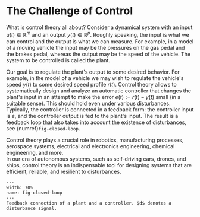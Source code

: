 # The Challenge of Control

What is control theory all about? Consider a dynamical system with an input $u(t)\in\mathbb{R}^m$ and an output $y(t)\in\mathbb{R}^p$. Roughly speaking, the input is what we can control and the output is what we can measure. For example, in a model of a moving vehicle the input may be the pressures on the gas pedal and the brakes pedal, whereas the output may be the speed of the vehicle. The system to be controlled is called the plant.  

Our goal is to regulate the plant's output to some desired behavior. For example, in the model of a vehicle we may wish to 
regulate the vehicle's speed $y(t)$ to some desired speed profile $r(t)$.
Control theory allows to systematically design and analyze an automatic controller that changes the plant's input in an attempt to make the error $e(t):=r(t)-y(t)$ small (in a suitable sense). This should hold even under various disturbances. Typically, the controller is connected in a  feedback form: the controller input is $e$, and the controller output is fed to the plant's input. The result is a feedback loop that also takes into account the existence of disturbances, see {numref}`fig-closed-loop`. 

Control theory plays a crucial role in  robotics, manufacturing processes, aerospace systems, electrical and electronics engineering, chemical engineering, and more.  
 In  our  era of autonomous systems, such as self-driving cars, drones, and ships, control theory is 
 an indispensable tool  for  designing systems that are efficient, reliable, and resilient to disturbances.

```{figure} images/closed_loop1.png
---
width: 70%
name: fig-closed-loop
---
Feedback connection of a plant and a controller. $d$ denotes a disturbance signal.


